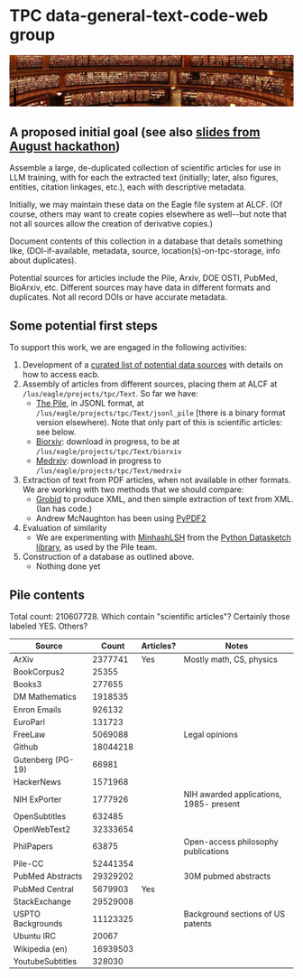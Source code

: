 # TPC data-general-text-code-web group

![Image showing a lot of books](books.png)

## A proposed initial goal (see also [slides from August hackathon](https://anl.app.box.com/s/qryy4sdsvd5joytulvkivetro19s72hy/file/1276828321799))

Assemble a large, de-duplicated collection of scientific articles for use in LLM training, with for each the extracted text (initially; later, also figures, entities, citation linkages, etc.), each with descriptive metadata.

Initially, we may maintain these data on the Eagle file system at ALCF. (Of course, others may want to create copies elsewhere as well--but note that not all sources allow the creation of derivative copies.)

Document contents of this collection in a database that details something like, (DOI-if-available, metadata, source, location(s)-on-tpc-storage, info about duplicates).

Potential sources for articles include the Pile, Arxiv, DOE OSTI, PubMed, BioArxiv, etc. Different sources may have data in different formats and duplicates. Not all record DOIs or have accurate metadata. 

## Some potential first steps

To support this work, we are engaged in the following activities:

1. Development of a [curated list of potential data sources](https://docs.google.com/spreadsheets/d/1cGTAsrWMd2pLtYEi8W432SODt6RVM14YJPEsPhvq6uA/edit#gid=0) with details on how to access eacb.
2. Assembly of articles from different sources, placing them at ALCF at `/lus/eagle/projects/tpc/Text`. So far we have:
    * [The Pile](https://pile.eleuther.ai), in JSONL format, at `/lus/eagle/projects/tpc/Text/jsonl_pile` [there is a binary format version elsewhere). Note that only part of this is scientific articles: see below.
    * [Biorxiv](https://www.biorxiv.org/tdm): download in progress, to be at `/lus/eagle/projects/tpc/Text/biorxiv`
    * [Medrxiv](https://www.medrxiv.org/tdm): download in progress to `/lus/eagle/projects/tpc/Text/medrxiv`
3. Extraction of text from PDF articles, when not available in other formats. We are working with two methods that we should compare:
    * [Grobid](https://grobid.readthedocs.io/en/latest/) to produce XML, and then simple extraction of text from XML. (Ian has code.)
    * Andrew McNaughton has been using [PyPDF2](https://pypi.org/project/PyPDF2/)
4. Evaluation of similarity
    * We are experimenting with [MinhashLSH](https://ekzhu.com/datasketch/lsh.html) from the [Python Datasketch library](https://github.com/ekzhu/datasketch), as used by the Pile team. 
5. Construction of a database as outlined above.
    * Nothing done yet


## Pile contents

Total count: 210607728. Which contain "scientific articles"? Certainly those labeled YES. Others?

<center>

| Source | Count | Articles? | Notes |
| --- | --- | --- | --- |
| ArXiv             | 2377741 | Yes | Mostly math, CS, physics |
| BookCorpus2       | 25355 | | |
| Books3            | 277655 | | |
| DM Mathematics    | 1918535 | | |
| Enron Emails      | 926132 | | |
| EuroParl          | 131723 | | |
| FreeLaw           | 5069088 | | Legal opinions |
| Github            | 18044218 | | |
| Gutenberg (PG-19) | 66981 | | |
| HackerNews        | 1571968 | | |
| NIH ExPorter      | 1777926 | | NIH awarded applications, 1985- present |
| OpenSubtitles     | 632485 | | |
| OpenWebText2      | 32333654 | | |
| PhilPapers        | 63875 | | Open-access philosophy publications |
| Pile-CC           | 52441354 | | |
| PubMed Abstracts  | 29329202 | | 30M pubmed abstracts |
| PubMed Central    | 5679903 | Yes | |
| StackExchange     | 29529008 | | |
| USPTO Backgrounds | 11123325 | | Background sections of US patents |
| Ubuntu IRC        | 20067 | | |
| Wikipedia (en)    | 16939503 | | |
| YoutubeSubtitles  | 328030 | | |

</center>
